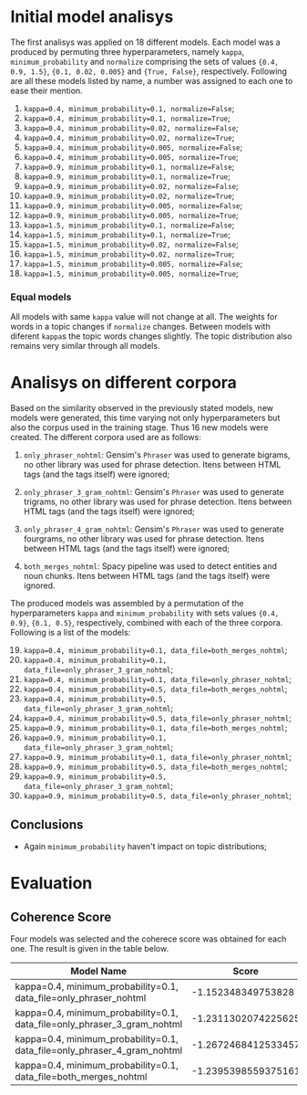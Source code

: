 # Initial model analisys 

The first analisys was applied on 18 different models. Each model was a produced by permuting three hyperparameters, namely `kappa`, `minimum_probability` and `normalize` comprising the sets of values `{0.4, 0.9, 1.5}`, `{0.1, 0.02, 0.005}` and `{True, False}`, respectively. Following are all these models listed by name, a number was assigned to each one to ease their mention.

1. `kappa=0.4, minimum_probability=0.1, normalize=False`;
2. `kappa=0.4, minimum_probability=0.1, normalize=True`;
3. `kappa=0.4, minimum_probability=0.02, normalize=False`;
4. `kappa=0.4, minimum_probability=0.02, normalize=True`;
5. `kappa=0.4, minimum_probability=0.005, normalize=False`;
6. `kappa=0.4, minimum_probability=0.005, normalize=True`;
7. `kappa=0.9, minimum_probability=0.1, normalize=False`;
8. `kappa=0.9, minimum_probability=0.1, normalize=True`;
9. `kappa=0.9, minimum_probability=0.02, normalize=False`;
10. `kappa=0.9, minimum_probability=0.02, normalize=True`;
11. `kappa=0.9, minimum_probability=0.005, normalize=False`;
12. `kappa=0.9, minimum_probability=0.005, normalize=True`;
13. `kappa=1.5, minimum_probability=0.1, normalize=False`;
14. `kappa=1.5, minimum_probability=0.1, normalize=True`;
15. `kappa=1.5, minimum_probability=0.02, normalize=False`;
16. `kappa=1.5, minimum_probability=0.02, normalize=True`;
17. `kappa=1.5, minimum_probability=0.005, normalize=False`;
18. `kappa=1.5, minimum_probability=0.005, normalize=True`;

### Equal models
All models with same `kappa` value will not change at all. The weights for words in a topic changes if `normalize` changes. Between models with diferent `kappa`s the topic words changes slightly. The topic distribution also remains very similar through all models.

<!-- # Discussion on individual parameters

## `kappa`
## `minimum_probability`
## `normalize` -->

# Analisys on different corpora

Based on the similarity observed in the previously stated models, new models were generated, this time varying not only hyperparameters but also the corpus used in the training stage. Thus 16 new models were created. The different corpora used are as follows:

1. `only_phraser_nohtml`: Gensim's `Phraser` was used to generate bigrams, no other library was used for phrase detection. Itens between HTML tags (and the tags itself) were ignored;

2. `only_phraser_3_gram_nohtml`: Gensim's `Phraser` was used to generate trigrams, no other library was used for phrase detection. Itens between HTML tags (and the tags itself) were ignored;

3. `only_phraser_4_gram_nohtml`: Gensim's `Phraser` was used to generate fourgrams, no other library was used for phrase detection. Itens between HTML tags (and the tags itself) were ignored;

4. `both_merges_nohtml`: Spacy pipeline was used to detect entities and noun chunks. Itens between HTML tags (and the tags itself) were ignored.

The produced models was assembled by a permutation of the hyperparameters `kappa` and `minimum_probability` with sets values `{0.4, 0.9}`, `{0.1, 0.5}`, respectively, combined with each of the three corpora. Following is a list of the models:

19. `kappa=0.4, minimum_probability=0.1, data_file=both_merges_nohtml`;
20. `kappa=0.4, minimum_probability=0.1, data_file=only_phraser_3_gram_nohtml`;
21. `kappa=0.4, minimum_probability=0.1, data_file=only_phraser_nohtml`;
22. `kappa=0.4, minimum_probability=0.5, data_file=both_merges_nohtml`;
23. `kappa=0.4, minimum_probability=0.5, data_file=only_phraser_3_gram_nohtml`;
24. `kappa=0.4, minimum_probability=0.5, data_file=only_phraser_nohtml`;
25. `kappa=0.9, minimum_probability=0.1, data_file=both_merges_nohtml`;
26. `kappa=0.9, minimum_probability=0.1, data_file=only_phraser_3_gram_nohtml`;
27. `kappa=0.9, minimum_probability=0.1, data_file=only_phraser_nohtml`;
28. `kappa=0.9, minimum_probability=0.5, data_file=both_merges_nohtml`;
29. `kappa=0.9, minimum_probability=0.5, data_file=only_phraser_3_gram_nohtml`;
30. `kappa=0.9, minimum_probability=0.5, data_file=only_phraser_nohtml`;

## Conclusions
- Again `minimum_probability` haven't impact on topic distributions;

# Evaluation

## Coherence Score
Four models was selected and the coherece score was obtained for each one. The result is given in the table below.

| Model Name                                                               | Score               |
|--------------------------------------------------------------------------|---------------------|
| kappa=0.4, minimum_probability=0.1, data_file=only_phraser_nohtml        | -1.152348349753828  |
| kappa=0.4, minimum_probability=0.1, data_file=only_phraser_3_gram_nohtml | -1.2311302074225625 |
| kappa=0.4, minimum_probability=0.1, data_file=only_phraser_4_gram_nohtml | -1.2672468412533457 |
| kappa=0.4, minimum_probability=0.1, data_file=both_merges_nohtml         | -1.2395398559375161 |


<!-- 
2
19 0.066*"like" + 0.060*"think" + 0.056*"know" + 0.050*"come" + 0.047*"want" + 0.047*"thing" + 0.045*"community" + 0.042*"get" + 0.038*"year" + 0.038*"right"

3
18 0.167*"pandemic" + 0.127*"time" + 0.077*"know" + 0.072*"think" + 0.072*"like" + 0.060*"come" + 0.047*"family" + 0.047*"get" + 0.047*"thing" + 0.046*"want"

4
8 0.167*"time" + 0.108*"know" + 0.103*"day" + 0.089*"like" + 0.087*"think" + 0.081*"come" + 0.061*"get" + 0.055*"thing" + 0.054*"want" + 0.048*"lot"

both:
like, think, know, come, want, thing, get, 

2
community, year, right

3
pandemic, family, 

4
day, lot

3+4
time,  -->